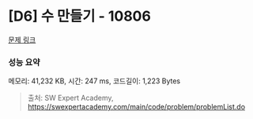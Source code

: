 # [D6] 수 만들기 - 10806 

[문제 링크](https://swexpertacademy.com/main/code/problem/problemDetail.do?contestProbId=AXTC4piqD_IDFASe) 

### 성능 요약

메모리: 41,232 KB, 시간: 247 ms, 코드길이: 1,223 Bytes



> 출처: SW Expert Academy, https://swexpertacademy.com/main/code/problem/problemList.do